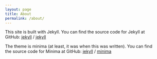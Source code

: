 ```yaml
---
layout: page
title: About
permalink: /about/
---
```


This site is built with Jekyll. You can find the source code for Jekyll at GitHub:
[jekyll][jekyll-organization] /
[jekyll](https://github.com/jekyll/jekyll)

The theme is minima (at least, it was when this was written). You can find the source code for Minima at GitHub:
[jekyll][jekyll-organization] /
[minima](https://github.com/jekyll/minima)


[jekyll-organization]: https://github.com/jekyll
